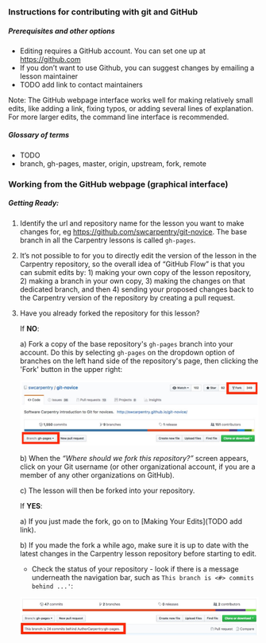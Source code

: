 ### Instructions for contributing with git and GitHub

##### Prerequisites and other options
-   Editing requires a GitHub account. You can set one up at <https://github.com>
-   If you don’t want to use Github, you can suggest changes by emailing a lesson maintainer
-   TODO add link to contact maintainers

Note: The GitHub webpage interface works well for making relatively small edits, like adding a link, fixing typos, or adding several lines of explanation. For more larger edits, the command line interface is recommended.

##### Glossary of terms
-   TODO
-   branch, gh-pages, master, origin, upstream, fork, remote

### Working from the GitHub webpage (graphical interface)

##### Getting Ready:

1.  Identify the url and repository name for the lesson you want to make changes for, eg <https://github.com/swcarpentry/git-novice>. The base branch in all the Carpentry lessons is called `gh-pages`.

2.  It’s not possible to for you to directly edit the version of the lesson in the Carpentry repository, so the overall idea of “GitHub Flow” is that you can submit edits by: 1) making your own copy of the lesson repository, 2) making a branch in your own copy, 3) making the changes on that dedicated branch, and then 4) sending your proposed changes back to the Carpentry version of the repository by creating a pull request.

3.  Have you already forked the repository for this lesson?

    If **NO**:

    a) Fork a copy of the base repository's  ```gh-pages``` branch into your account. Do this by selecting ```gh-pages``` on the dropdown option of branches on the left hand side of the repository's page, then clicking the 'Fork' button in the upper right:

    ![1_gh_pages_button](images/1_gh_pages_button.PNG)

      b) When the *“Where should we fork this repository?”* screen appears, click on your Git username (or other organizational account, if you are a member of any other organizations on GitHub).

      c) The lesson will then be forked into your repository.

    If **YES**:

    a) If you just made the fork, go on to [Making Your Edits](TODO add link).

    b) If you made the fork a while ago, make sure it is up to date with the latest changes in the Carpentry lesson repository before starting to edit.

    -   Check the status of your repository - look if there is a message underneath the navigation bar, such as `This branch is <#> commits behind ...'`:

    ![repo_status](images/repo_status.PNG)

